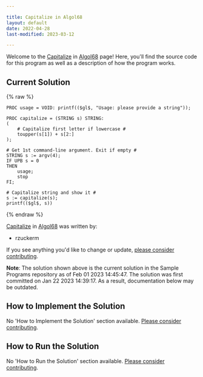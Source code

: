 ```yaml
---

title: Capitalize in Algol68
layout: default
date: 2022-04-28
last-modified: 2023-03-12

---
```


Welcome to the [Capitalize](https://sampleprograms.io/projects/capitalize) in [Algol68](https://sampleprograms.io/languages/algol68) page! Here, you'll find the source code for this program as well as a description of how the program works.

## Current Solution

{% raw %}

```algol68
PROC usage = VOID: printf(($gl$, "Usage: please provide a string"));

PROC capitalize = (STRING s) STRING:
(
    # Capitalize first letter if lowercase #
    toupper(s[1]) + s[2:]
);

# Get 1st command-line argument. Exit if empty #
STRING s := argv(4);
IF UPB s = 0
THEN
    usage;
    stop
FI;

# Capitalize string and show it #
s := capitalize(s);
printf(($gl$, s))
```

{% endraw %}

[Capitalize](https://sampleprograms.io/projects/capitalize) in [Algol68](https://sampleprograms.io/languages/algol68) was written by:

- rzuckerm

If you see anything you'd like to change or update, [please consider contributing](https://github.com/TheRenegadeCoder/sample-programs).

**Note**: The solution shown above is the current solution in the Sample Programs repository as of Feb 01 2023 14:45:47. The solution was first committed on Jan 22 2023 14:39:17. As a result, documentation below may be outdated.

## How to Implement the Solution

No 'How to Implement the Solution' section available. [Please consider contributing](https://github.com/TheRenegadeCoder/sample-programs-website).

## How to Run the Solution

No 'How to Run the Solution' section available. [Please consider contributing](https://github.com/TheRenegadeCoder/sample-programs-website).